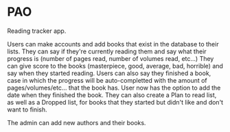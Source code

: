 # PAO


Reading tracker app.

Users can make accounts and add books that exist in the database to their lists.
They can say if they're currently reading them and say what their progress is (number of pages read, number of volumes read, etc...)
They can give score to the books (masterpiece, good, average, bad, horrible) and say when they started reading.
Users can also say they finished a book, case in which the progress will be auto-completted with the amount of pages/volumes/etc... that the book has. User now has the option to add the date when they finished the book.
They can also create a Plan to read list, as well as a Dropped list, for books that they started but didn't like and don't want to finish.

The admin can add new authors and their books.
